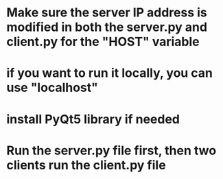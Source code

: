 # Make sure the server IP address is modified in both the server.py and client.py for the "HOST" variable
# if you want to run it locally, you can use "localhost"

# install PyQt5 library if needed
# Run the server.py file first, then two clients run the client.py file
 